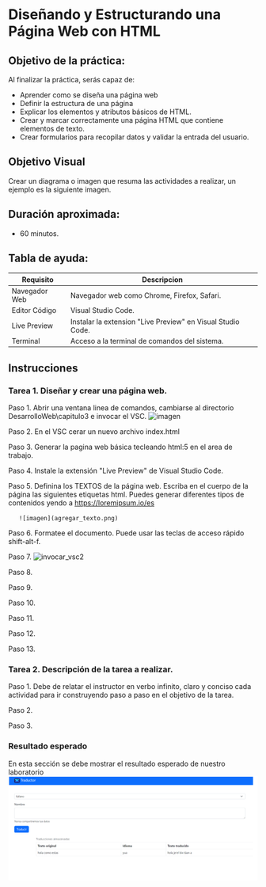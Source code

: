 # Diseñando y Estructurando una Página Web con HTML

## Objetivo de la práctica:
Al finalizar la práctica, serás capaz de:
- Aprender como se diseña una página web
- Definir la estructura de una página
- Explicar los elementos y atributos básicos de HTML.
- Crear y marcar correctamente una página HTML que contiene elementos de texto.
- Crear formularios para recopilar datos y validar la entrada del usuario.

## Objetivo Visual 
Crear un diagrama o imagen que resuma las actividades a realizar, un ejemplo es la siguiente imagen. 

## Duración aproximada:
- 60 minutos.

## Tabla de ayuda:
| Requisito | Descripcion|
| --- | --- |
| Navegador Web | Navegador web como Chrome, Firefox, Safari. |
| Editor Código | Visual Studio Code. |
| Live Preview | Instalar la extension "Live Preview" en Visual Studio Code. |
| Terminal | Acceso a la terminal de comandos del sistema. |

## Instrucciones 

### Tarea 1. Diseñar y crear una página web.
Paso 1. Abrir una ventana linea de comandos, cambiarse al directorio DesarrolloWeb\capitulo3 e invocar el VSC.
![imagen](agregar_texto.png)

Paso 2. En el VSC cerar un nuevo archivo index.html

Paso 3. Generar la pagina web básica tecleando html:5 en el area de trabajo.

Paso 4. Instale la extensión "Live Preview" de Visual Studio Code.

Paso 5. Definina los TEXTOS de la página web. Escriba en el cuerpo de la página las siguientes etiquetas html.
        Puedes generar diferentes tipos de contenidos yendo a https://loremipsum.io/es

       ![imagen](agregar_texto.png)  

Paso 6. Formatee el documento. Puede usar las teclas de acceso rápido shift-alt-f.

Paso 7.
![invocar_vsc2](https://github.com/user-attachments/assets/687486ce-c5ea-4e50-bb7a-8cb45ba43b4e)

Paso 8. 

Paso 9.

Paso 10. 

Paso 11.

Paso 12. 

Paso 13.

### Tarea 2. Descripción de la tarea a realizar.
Paso 1. Debe de relatar el instructor en verbo infinito, claro y conciso cada actividad para ir construyendo paso a paso en el objetivo de la tarea.

Paso 2. <!-- Añadir instrucción -->

Paso 3. <!-- Añadir instrucción -->

### Resultado esperado
En esta sección se debe mostrar el resultado esperado de nuestro laboratorio
![imagen resultado](../images/img3.png)
